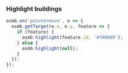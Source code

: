 ### Highlight buildings

~~~ javascript
osmb.on('pointermove', e => {
  osmb.getTarget(e.x, e.y, feature => {
    if (feature) {
      osmb.highlight(feature.id, '#f08000');
    } else {
      osmb.highlight(null);
    }
  });
});
~~~
